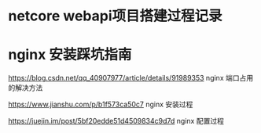 # netcore webapi项目搭建过程记录


# nginx 安装踩坑指南
https://blog.csdn.net/qq_40907977/article/details/91989353    nginx 端口占用的解决方法

https://www.jianshu.com/p/b1f573ca50c7  nginx 安装过程

https://juejin.im/post/5bf20edde51d4509834c9d7d  nginx 配置过程
